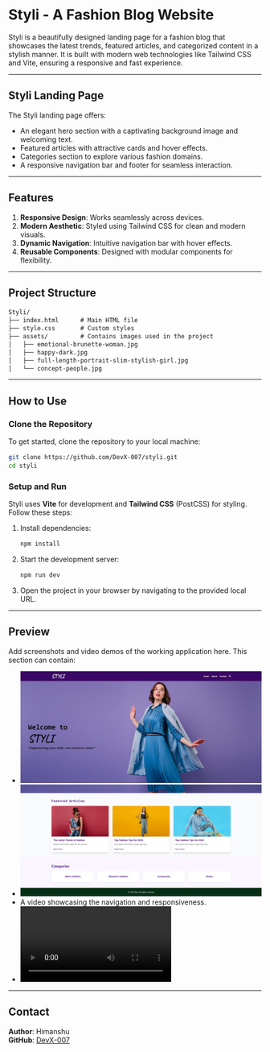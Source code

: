 # Styli - A Fashion Blog Website

Styli is a beautifully designed landing page for a fashion blog that showcases the latest trends, featured articles, and categorized content in a stylish manner. It is built with modern web technologies like Tailwind CSS and Vite, ensuring a responsive and fast experience.

---

## Styli Landing Page
The Styli landing page offers:
- An elegant hero section with a captivating background image and welcoming text.
- Featured articles with attractive cards and hover effects.
- Categories section to explore various fashion domains.
- A responsive navigation bar and footer for seamless interaction.

---

## Features
1. **Responsive Design**: Works seamlessly across devices.
2. **Modern Aesthetic**: Styled using Tailwind CSS for clean and modern visuals.
3. **Dynamic Navigation**: Intuitive navigation bar with hover effects.
4. **Reusable Components**: Designed with modular components for flexibility.

---

## Project Structure

```
Styli/
├── index.html      # Main HTML file
├── style.css       # Custom styles
├── assets/         # Contains images used in the project
│   ├── emotional-brunette-woman.jpg
│   ├── happy-dark.jpg
│   ├── full-length-portrait-slim-stylish-girl.jpg
│   └── concept-people.jpg
```

---

## How to Use

### Clone the Repository
To get started, clone the repository to your local machine:
```bash
git clone https://github.com/DevX-007/styli.git
cd styli
```

### Setup and Run
Styli uses **Vite** for development and **Tailwind CSS** (PostCSS) for styling. Follow these steps:
1. Install dependencies:
   ```bash
   npm install
   ```

2. Start the development server:
   ```bash
   npm run dev
   ```

3. Open the project in your browser by navigating to the provided local URL.

---

## Preview
Add screenshots and video demos of the working application here. This section can contain:
- ![Homepage1](preview/homepage1.png)
- ![Homepage2](preview/homepage2.png)
- A video showcasing the navigation and responsiveness.
- ![video](preview/Stylipreview.mp4)

---

## Contact
**Author**: Himanshu  
**GitHub**: [DevX-007](https://github.com/DevX-007)

